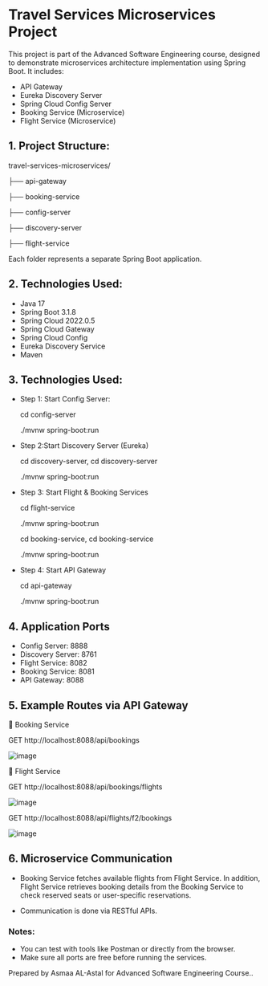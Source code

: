 # Travel Services Microservices Project

This project is part of the Advanced Software Engineering course, designed to demonstrate microservices architecture implementation using Spring Boot. It includes:

- API Gateway
- Eureka Discovery Server
- Spring Cloud Config Server
- Booking Service (Microservice)
- Flight Service (Microservice)

## 1. Project Structure:
   
   travel-services-microservices/
   
   ├── api-gateway
   
   ├── booking-service
   
   ├── config-server
   
   ├── discovery-server
   
   ├── flight-service
   
   Each folder represents a separate Spring Boot application.

## 2. Technologies Used:
   - Java 17
   - Spring Boot 3.1.8
   - Spring Cloud 2022.0.5
   - Spring Cloud Gateway
   - Spring Cloud Config
   - Eureka Discovery Service
   - Maven

## 3. Technologies Used:
   - Step 1: Start Config Server:
     
     cd config-server
     
     ./mvnw spring-boot:run
     
   - Step 2:Start Discovery Server (Eureka)
     
     cd discovery-server, cd discovery-server
     
     ./mvnw spring-boot:run
     
   - Step 3: Start Flight & Booking Services
     
     cd flight-service
     
     ./mvnw spring-boot:run
     
     cd booking-service, cd booking-service
     
     ./mvnw spring-boot:run
     
   - Step 4: Start API Gateway
     
     cd api-gateway
     
     ./mvnw spring-boot:run

## 4. Application Ports
   - Config Server: 8888
   - Discovery Server: 8761
   - Flight Service: 8082
   - Booking Service: 8081
   - API Gateway: 8088

## 5. Example Routes via API Gateway
   🎯 Booking Service
   
   GET http://localhost:8088/api/bookings
   
   ![image](https://github.com/user-attachments/assets/98e4e8d0-80ab-4c67-a99f-072fca58a22a)

   🎯 Flight Service
   
   GET http://localhost:8088/api/bookings/flights
   
   ![image](https://github.com/user-attachments/assets/f0d62371-9322-4734-b07a-15b6a573f474)

   GET http://localhost:8088/api/flights/f2/bookings

   ![image](https://github.com/user-attachments/assets/c7e0d3a7-15ac-42d8-8c7a-4bd2a3bedee5)


## 6. Microservice Communication
   - Booking Service fetches available flights from Flight Service. In addition, Flight Service retrieves booking details from the Booking Service to check reserved seats or user-specific reservations.

   - Communication is done via RESTful APIs.

### Notes:
   - You can test with tools like Postman or directly from the browser.
   - Make sure all ports are free before running the services.

Prepared by Asmaa AL-Astal for Advanced Software Engineering Course..







     
